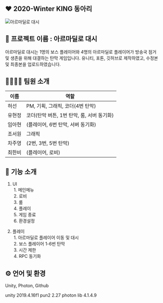 ## ❤️ 2020-Winter KING 동아리

![아르마딜로 대시](https://user-images.githubusercontent.com/67186222/108508040-8a26f280-72fe-11eb-9e23-92912d199a11.PNG)

## 📖 프로젝트 이름 : 아르마딜로 대시
아르마딜로 대시는 1명의 보스 플레이어와 4명의 아르마딜로 플레이어가 방송국 점거 및 생존을 위해 대결하는 탄막 게임입니다.
유니티, 포톤, 깃허브로 제작하였고, 수정본 및 최종본을 업로드하였습니다.


## 👨‍👩‍👦‍👦 팀원 소개
|이름|역할|
|------|---|
|허선|PM, 기획, 그래픽, 코더(4번 탄막)|
|유현정|코더(탄막 버튼, 1번 탄막, 룸, 서버 동기화)|
|임아현|(플레이어, 6번 탄막, 서버 동기화)|
|조서원|그래픽|
|차주영|(2번, 3번, 5번 탄막)|
|최한비|(플레이어, 로비)|


## 📲 기능 소개
1) UI
<br>&nbsp;1. 메인메뉴
<br>&nbsp;2. 로비
<br>&nbsp;3. 룸
<br>&nbsp;4. 플레이
<br>&nbsp;5. 게임 종료
<br>&nbsp;6. 환경설정

2) 플레이
<br>&nbsp;1. 아르마딜로 플레이어 이동 및 대시
<br>&nbsp;2. 보스 플레이어  1-6번 탄막
<br>&nbsp;3. 시간 제한
<br>&nbsp;4. RPC 동기화 


## ⚙️ 언어 및 환경
Unity, Photon, Github

unity 2019.4.16f1
pun2 2.27
photon lib 4.1.4.9
